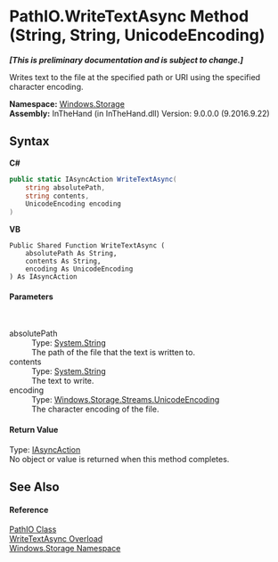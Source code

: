 # PathIO.WriteTextAsync Method (String, String, UnicodeEncoding)
 _**\[This is preliminary documentation and is subject to change.\]**_

Writes text to the file at the specified path or URI using the specified character encoding.

**Namespace:**&nbsp;<a href="N_Windows_Storage">Windows.Storage</a><br />**Assembly:**&nbsp;InTheHand (in InTheHand.dll) Version: 9.0.0.0 (9.2016.9.22)

## Syntax

**C#**<br />
``` C#
public static IAsyncAction WriteTextAsync(
	string absolutePath,
	string contents,
	UnicodeEncoding encoding
)
```

**VB**<br />
``` VB
Public Shared Function WriteTextAsync ( 
	absolutePath As String,
	contents As String,
	encoding As UnicodeEncoding
) As IAsyncAction
```


#### Parameters
&nbsp;<dl><dt>absolutePath</dt><dd>Type: <a href="http://msdn2.microsoft.com/en-us/library/s1wwdcbf" target="_blank">System.String</a><br />The path of the file that the text is written to.</dd><dt>contents</dt><dd>Type: <a href="http://msdn2.microsoft.com/en-us/library/s1wwdcbf" target="_blank">System.String</a><br />The text to write.</dd><dt>encoding</dt><dd>Type: <a href="T_Windows_Storage_Streams_UnicodeEncoding">Windows.Storage.Streams.UnicodeEncoding</a><br />The character encoding of the file.</dd></dl>

#### Return Value
Type: <a href="T_Windows_Foundation_IAsyncAction">IAsyncAction</a><br />No object or value is returned when this method completes.

## See Also


#### Reference
<a href="T_Windows_Storage_PathIO">PathIO Class</a><br /><a href="Overload_Windows_Storage_PathIO_WriteTextAsync">WriteTextAsync Overload</a><br /><a href="N_Windows_Storage">Windows.Storage Namespace</a><br />